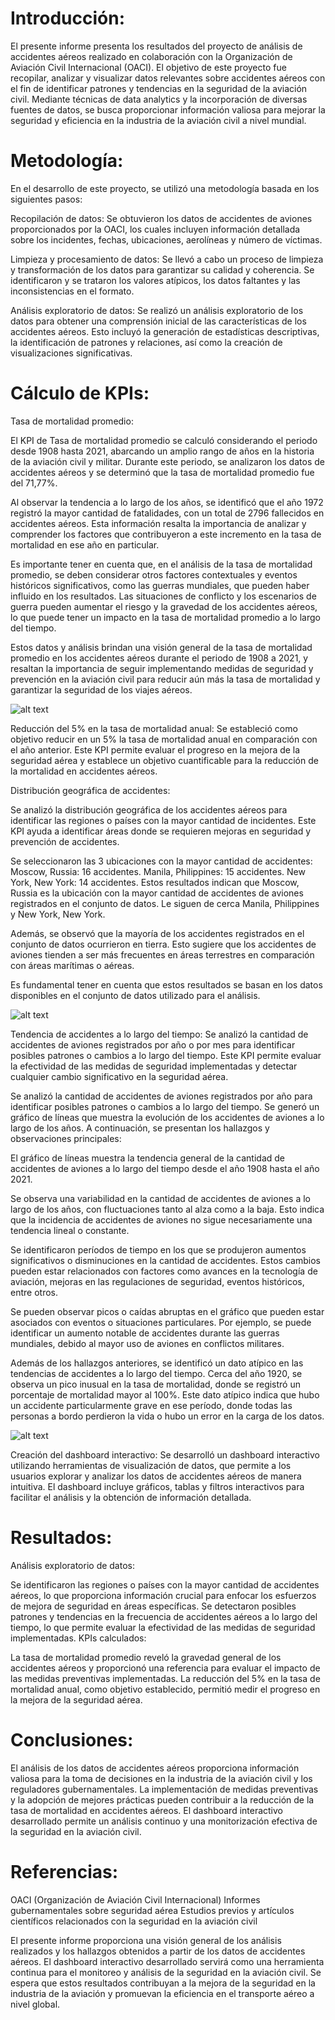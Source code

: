# Introducción:
El presente informe presenta los resultados del proyecto de análisis de accidentes aéreos realizado en colaboración con la Organización de Aviación Civil Internacional (OACI). El objetivo de este proyecto fue recopilar, analizar y visualizar datos relevantes sobre accidentes aéreos con el fin de identificar patrones y tendencias en la seguridad de la aviación civil. Mediante técnicas de data analytics y la incorporación de diversas fuentes de datos, se busca proporcionar información valiosa para mejorar la seguridad y eficiencia en la industria de la aviación civil a nivel mundial.

# Metodología:
En el desarrollo de este proyecto, se utilizó una metodología basada en los siguientes pasos:

Recopilación de datos: Se obtuvieron los datos de accidentes de aviones proporcionados por la OACI, los cuales incluyen información detallada sobre los incidentes, fechas, ubicaciones, aerolíneas y número de víctimas.

Limpieza y procesamiento de datos: Se llevó a cabo un proceso de limpieza y transformación de los datos para garantizar su calidad y coherencia. Se identificaron y se trataron los valores atípicos, los datos faltantes y las inconsistencias en el formato.

Análisis exploratorio de datos: Se realizó un análisis exploratorio de los datos para obtener una comprensión inicial de las características de los accidentes aéreos. Esto incluyó la generación de estadísticas descriptivas, la identificación de patrones y relaciones, así como la creación de visualizaciones significativas.

# Cálculo de KPIs: 

Tasa de mortalidad promedio:

El KPI de Tasa de mortalidad promedio se calculó considerando el periodo desde 1908 hasta 2021, abarcando un amplio rango de años en la historia de la aviación civil y militar. Durante este periodo, se analizaron los datos de accidentes aéreos y se determinó que la tasa de mortalidad promedio fue del 71,77%.

Al observar la tendencia a lo largo de los años, se identificó que el año 1972 registró la mayor cantidad de fatalidades, con un total de 2796 fallecidos en accidentes aéreos. Esta información resalta la importancia de analizar y comprender los factores que contribuyeron a este incremento en la tasa de mortalidad en ese año en particular.

Es importante tener en cuenta que, en el análisis de la tasa de mortalidad promedio, se deben considerar otros factores contextuales y eventos históricos significativos, como las guerras mundiales, que pueden haber influido en los resultados. Las situaciones de conflicto y los escenarios de guerra pueden aumentar el riesgo y la gravedad de los accidentes aéreos, lo que puede tener un impacto en la tasa de mortalidad promedio a lo largo del tiempo.

Estos datos y análisis brindan una visión general de la tasa de mortalidad promedio en los accidentes aéreos durante el periodo de 1908 a 2021, y resaltan la importancia de seguir implementando medidas de seguridad y prevención en la aviación civil para reducir aún más la tasa de mortalidad y garantizar la seguridad de los viajes aéreos.

![alt text](imagenes\tendencia1.png)



Reducción del 5% en la tasa de mortalidad anual: Se estableció como objetivo reducir en un 5% la tasa de mortalidad anual en comparación con el año anterior. Este KPI permite evaluar el progreso en la mejora de la seguridad aérea y establece un objetivo cuantificable para la reducción de la mortalidad en accidentes aéreos.

Distribución geográfica de accidentes:

Se analizó la distribución geográfica de los accidentes aéreos para identificar las regiones o países con la mayor cantidad de incidentes. Este KPI ayuda a identificar áreas donde se requieren mejoras en seguridad y prevención de accidentes.

Se seleccionaron las 3 ubicaciones con la mayor cantidad de accidentes:
Moscow, Russia: 16 accidentes.
Manila, Philippines: 15 accidentes.
New York, New York: 14 accidentes.
Estos resultados indican que Moscow, Russia es la ubicación con la mayor cantidad de accidentes de aviones registrados en el conjunto de datos. Le siguen de cerca Manila, Philippines y New York, New York.

Además, se observó que la mayoría de los accidentes registrados en el conjunto de datos ocurrieron en tierra. Esto sugiere que los accidentes de aviones tienden a ser más frecuentes en áreas terrestres en comparación con áreas marítimas o aéreas.

Es fundamental tener en cuenta que estos resultados se basan en los datos disponibles en el conjunto de datos utilizado para el análisis.

![alt text](imagenes\distgeopng.png)

Tendencia de accidentes a lo largo del tiempo: Se analizó la cantidad de accidentes de aviones registrados por año o por mes para identificar posibles patrones o cambios a lo largo del tiempo. Este KPI permite evaluar la efectividad de las medidas de seguridad implementadas y detectar cualquier cambio significativo en la seguridad aérea.

Se analizó la cantidad de accidentes de aviones registrados por año para identificar posibles patrones o cambios a lo largo del tiempo.
Se generó un gráfico de líneas que muestra la evolución de los accidentes de aviones a lo largo de los años.
A continuación, se presentan los hallazgos y observaciones principales:

El gráfico de líneas muestra la tendencia general de la cantidad de accidentes de aviones a lo largo del tiempo desde el año 1908 hasta el año 2021.

Se observa una variabilidad en la cantidad de accidentes de aviones a lo largo de los años, con fluctuaciones tanto al alza como a la baja. Esto indica que la incidencia de accidentes de aviones no sigue necesariamente una tendencia lineal o constante.

Se identificaron períodos de tiempo en los que se produjeron aumentos significativos o disminuciones en la cantidad de accidentes. Estos cambios pueden estar relacionados con factores como avances en la tecnología de aviación, mejoras en las regulaciones de seguridad, eventos históricos, entre otros.

Se pueden observar picos o caídas abruptas en el gráfico que pueden estar asociados con eventos o situaciones particulares. Por ejemplo, se puede identificar un aumento notable de accidentes durante las guerras mundiales, debido al mayor uso de aviones en conflictos militares.

Además de los hallazgos anteriores, se identificó un dato atípico en las tendencias de accidentes a lo largo del tiempo. Cerca del año 1920, se observa un pico inusual en la tasa de mortalidad, donde se registró un porcentaje de mortalidad mayor al 100%. Este dato atípico indica que hubo un accidente particularmente grave en ese período, donde todas las personas a bordo perdieron la vida o hubo un error en la carga de los datos.

![alt text](imagenes\evoltemp.png)

Creación del dashboard interactivo: Se desarrolló un dashboard interactivo utilizando herramientas de visualización de datos, que permite a los usuarios explorar y analizar los datos de accidentes aéreos de manera intuitiva. El dashboard incluye gráficos, tablas y filtros interactivos para facilitar el análisis y la obtención de información detallada.

# Resultados:

Análisis exploratorio de datos:

Se identificaron las regiones o países con la mayor cantidad de accidentes aéreos, lo que proporciona información crucial para enfocar los esfuerzos de mejora de seguridad en áreas específicas.
Se detectaron posibles patrones y tendencias en la frecuencia de accidentes aéreos a lo largo del tiempo, lo que permite evaluar la efectividad de las medidas de seguridad implementadas.
KPIs calculados:

La tasa de mortalidad promedio reveló la gravedad general de los accidentes aéreos y proporcionó una referencia para evaluar el impacto de las medidas preventivas implementadas.
La reducción del 5% en la tasa de mortalidad anual, como objetivo establecido, permitió medir el progreso en la mejora de la seguridad aérea.

# Conclusiones:

El análisis de los datos de accidentes aéreos proporciona información valiosa para la toma de decisiones en la industria de la aviación civil y los reguladores gubernamentales.
La implementación de medidas preventivas y la adopción de mejores prácticas pueden contribuir a la reducción de la tasa de mortalidad en accidentes aéreos.
El dashboard interactivo desarrollado permite un análisis continuo y una monitorización efectiva de la seguridad en la aviación civil.

# Referencias:

OACI (Organización de Aviación Civil Internacional)
Informes gubernamentales sobre seguridad aérea
Estudios previos y artículos científicos relacionados con la seguridad en la aviación civil


El presente informe proporciona una visión general de los análisis realizados y los hallazgos obtenidos a partir de los datos de accidentes aéreos. El dashboard interactivo desarrollado servirá como una herramienta continua para el monitoreo y análisis de la seguridad en la aviación civil. Se espera que estos resultados contribuyan a la mejora de la seguridad en la industria de la aviación y promuevan la eficiencia en el transporte aéreo a nivel global.